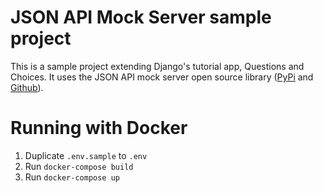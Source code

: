 # JSON API Mock Server sample project

This is a sample project extending Django's tutorial app, Questions and Choices. It uses the JSON API mock server open source library ([PyPi](https://pypi.python.org/pypi?:action=display&name=jsonapi-mock-server&version=0.4) and [Github](https://github.com/ZeroCater/jsonapi-mock-server)).

# Running with Docker

1. Duplicate `.env.sample` to `.env`
1. Run `docker-compose build`
1. Run `docker-compose up`

